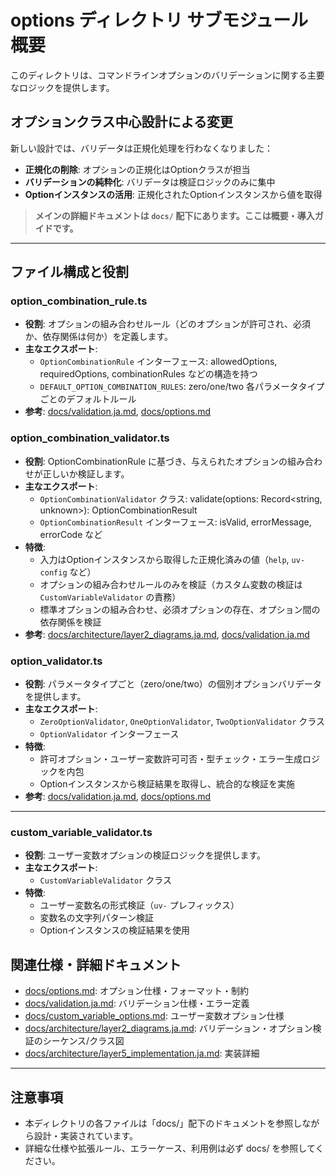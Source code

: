 # options ディレクトリ サブモジュール概要

このディレクトリは、コマンドラインオプションのバリデーションに関する主要なロジックを提供します。

## オプションクラス中心設計による変更

新しい設計では、バリデータは正規化処理を行わなくなりました：

- **正規化の削除**: オプションの正規化はOptionクラスが担当
- **バリデーションの純粋化**: バリデータは検証ロジックのみに集中
- **Optionインスタンスの活用**: 正規化されたOptionインスタンスから値を取得

> **メインの詳細ドキュメントは `docs/` 配下にあります。ここは概要・導入ガイドです。**

---

## ファイル構成と役割

### option_combination_rule.ts
- **役割**: オプションの組み合わせルール（どのオプションが許可され、必須か、依存関係は何か）を定義します。
- **主なエクスポート**:
  - `OptionCombinationRule` インターフェース: allowedOptions, requiredOptions, combinationRules などの構造を持つ
  - `DEFAULT_OPTION_COMBINATION_RULES`: zero/one/two 各パラメータタイプごとのデフォルトルール
- **参考**: [docs/validation.ja.md](../../docs/validation.ja.md), [docs/options.md](../../docs/options.md)

### option_combination_validator.ts
- **役割**: OptionCombinationRule に基づき、与えられたオプションの組み合わせが正しいか検証します。
- **主なエクスポート**:
  - `OptionCombinationValidator` クラス: validate(options: Record<string, unknown>): OptionCombinationResult
  - `OptionCombinationResult` インターフェース: isValid, errorMessage, errorCode など
- **特徴**:
  - 入力はOptionインスタンスから取得した正規化済みの値（`help`, `uv-config` など）
  - オプションの組み合わせルールのみを検証（カスタム変数の検証は `CustomVariableValidator` の責務）
  - 標準オプションの組み合わせ、必須オプションの存在、オプション間の依存関係を検証
- **参考**: [docs/architecture/layer2_diagrams.ja.md](../../docs/architecture/layer2_diagrams.ja.md), [docs/validation.ja.md](../../docs/validation.ja.md)

### option_validator.ts
- **役割**: パラメータタイプごと（zero/one/two）の個別オプションバリデータを提供します。
- **主なエクスポート**:
  - `ZeroOptionValidator`, `OneOptionValidator`, `TwoOptionValidator` クラス
  - `OptionValidator` インターフェース
- **特徴**:
  - 許可オプション・ユーザー変数許可可否・型チェック・エラー生成ロジックを内包
  - Optionインスタンスから検証結果を取得し、統合的な検証を実施
- **参考**: [docs/validation.ja.md](../../docs/validation.ja.md), [docs/options.md](../../docs/options.md)

---

### custom_variable_validator.ts
- **役割**: ユーザー変数オプションの検証ロジックを提供します。
- **主なエクスポート**:
  - `CustomVariableValidator` クラス
- **特徴**:
  - ユーザー変数名の形式検証（`uv-` プレフィックス）
  - 変数名の文字列パターン検証
  - Optionインスタンスの検証結果を使用

## 関連仕様・詳細ドキュメント
- [docs/options.md](../../docs/options.md): オプション仕様・フォーマット・制約
- [docs/validation.ja.md](../../docs/validation.ja.md): バリデーション仕様・エラー定義
- [docs/custom_variable_options.md](../../docs/custom_variable_options.md): ユーザー変数オプション仕様
- [docs/architecture/layer2_diagrams.ja.md](../../docs/architecture/layer2_diagrams.ja.md): バリデーション・オプション検証のシーケンス/クラス図
- [docs/architecture/layer5_implementation.ja.md](../../docs/architecture/layer5_implementation.ja.md): 実装詳細

---

## 注意事項
- 本ディレクトリの各ファイルは「docs/」配下のドキュメントを参照しながら設計・実装されています。
- 詳細な仕様や拡張ルール、エラーケース、利用例は必ず docs/ を参照してください。 